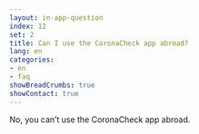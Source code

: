 ```yaml
---
layout: in-app-question
index: 12
set: 2
title: Can I use the CoronaCheck app abroad?
lang: en
categories:
- en
- faq
showBreadCrumbs: true
showContact: true
---
```

No, you can’t use the CoronaCheck app abroad.
